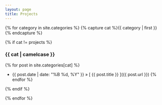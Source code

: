 ```yaml
---
layout: page
title: Projects
---
```


{% for category in site.categories %}
{% capture cat %}{{ category | first }}{% endcapture %}

{% if cat != projects %}

### {{ cat | camelcase }}
{% for post in site.categories[cat] %}
  * {{ post.date | date: "%B %d, %Y" }} &raquo; [ {{ post.title }} ]({{ post.url }})
{% endfor %}

{% endif %}

{% endfor %}